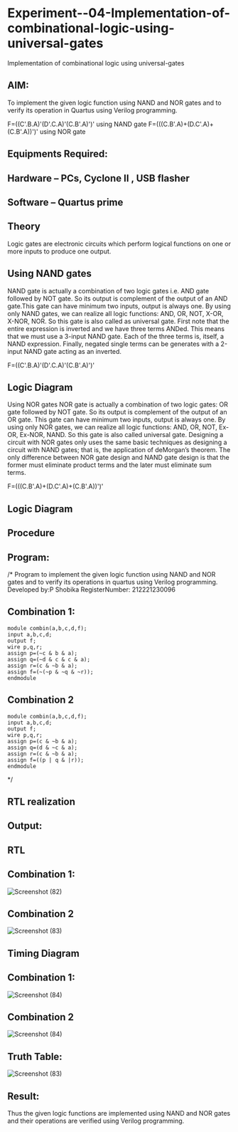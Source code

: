 # Experiment--04-Implementation-of-combinational-logic-using-universal-gates
Implementation of combinational logic using universal-gates
 
## AIM:
To implement the given logic function using NAND and NOR gates and to verify its operation in Quartus using Verilog programming.

F=((C'.B.A)'(D'.C.A)'(C.B'.A)')' using NAND gate
F=(((C.B'.A)+(D.C'.A)+(C.B'.A))')' using NOR gate
## Equipments Required:
## Hardware – PCs, Cyclone II , USB flasher
## Software – Quartus prime


## Theory
Logic gates are electronic circuits which perform logical functions on one or more inputs to produce one output. 

## Using NAND gates
NAND gate is actually a combination of two logic gates i.e. AND gate followed by NOT gate. So its output is complement of the output of an AND gate.This gate can have minimum two inputs, output is always one. By using only NAND gates, we can realize all logic functions: AND, OR, NOT, X-OR, X-NOR, NOR. So this gate is also called as universal gate. First note that the entire expression is inverted and we have three terms ANDed. This means that we must use a 3-input NAND gate. Each of the three terms is, itself, a NAND expression. Finally, negated single terms can be generates with a 2-input NAND gate acting as an inverted.

F=((C'.B.A)'(D'.C.A)'(C.B'.A)')'

## Logic Diagram

Using NOR gates
NOR gate is actually a combination of two logic gates: OR gate followed by NOT gate. So its output is complement of the output of an OR gate. This gate can have minimum two inputs, output is always one. By using only NOR gates, we can realize all logic functions: AND, OR, NOT, Ex-OR, Ex-NOR, NAND. So this gate is also called universal gate. Designing a circuit with NOR gates only uses the same basic techniques as designing a circuit with NAND gates; that is, the application of deMorgan’s theorem. The only difference between NOR gate design and NAND gate design is that the former must eliminate product terms and the later must eliminate sum terms.

F=(((C.B'.A)+(D.C'.A)+(C.B'.A))')'

## Logic Diagram
## Procedure
## Program:
/*
Program to implement the given logic function using NAND and NOR gates and to verify its operations in quartus using Verilog programming.
Developed by:P Shobika 
RegisterNumber:  212221230096

## Combination 1:
~~~
module combin(a,b,c,d,f);
input a,b,c,d;
output f;
wire p,q,r;
assign p=(~c & b & a);
assign q=(~d & c & c & a);
assign r=(c & ~b & a);
assign f=(~(~p & ~q & ~r));
endmodule
~~~
## Combination 2
```
module combin(a,b,c,d,f);
input a,b,c,d;
output f;
wire p,q,r;
assign p=(c & ~b & a);
assign q=(d & ~c & a);
assign r=(c & ~b & a);
assign f=((p | q & |r));
endmodule
```
*/
## RTL realization
## Output:
## RTL
## Combination 1:
![Screenshot (82)](https://user-images.githubusercontent.com/94508142/192528437-d38162aa-d7a4-48a5-b2d6-1bc162683e8b.png)
## Combination 2
![Screenshot (83)](https://user-images.githubusercontent.com/94508142/192528769-1a444dff-2288-45a9-ba83-1d4fff606421.png)
## Timing Diagram
## Combination 1:
![Screenshot (84)](https://user-images.githubusercontent.com/94508142/192529134-ec0cc511-aade-475a-8335-fdc6ca3232e9.png)

## Combination 2
![Screenshot (84)](https://user-images.githubusercontent.com/94508142/192529148-743aa6a4-ad97-4b40-95a4-8fd9daf11978.png)
## Truth Table:
![Screenshot (83)](https://user-images.githubusercontent.com/94508142/192529627-9168da78-2e41-4743-8301-c2b27bc2fb5f.png)


## Result:
Thus the given logic functions are implemented using NAND and NOR gates and their operations are verified using Verilog programming.
